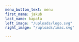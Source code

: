 ```yaml
---
menu_button_text: menu
first_name: jakub
last_name: kapała
left_image: "/uploads/logo.svg"
right_image: "/uploads/imac.svg"

---
```

